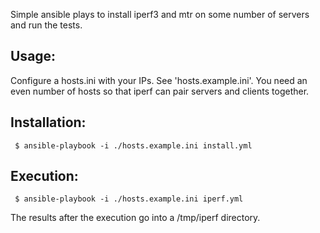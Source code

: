 Simple ansible plays to install iperf3 and mtr on some number of servers
and run the tests.


## Usage:

Configure a hosts.ini with your IPs. See 'hosts.example.ini'. You need
an even number of hosts so that iperf can pair servers and clients together.

## Installation:

```
 $ ansible-playbook -i ./hosts.example.ini install.yml
```

## Execution:

```
 $ ansible-playbook -i ./hosts.example.ini iperf.yml
```

The results after the execution go into a /tmp/iperf directory.
